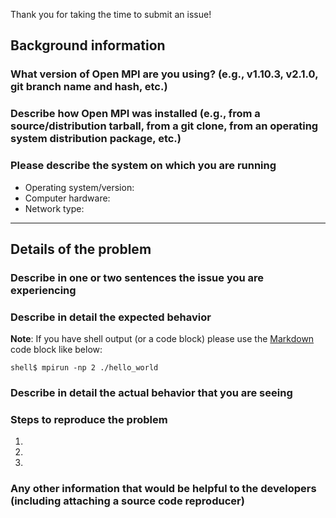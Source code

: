 Thank you for taking the time to submit an issue!

## Background information

### What version of Open MPI are you using? (e.g., v1.10.3, v2.1.0, git branch name and hash, etc.)



### Describe how Open MPI was installed (e.g., from a source/distribution tarball, from a git clone, from an operating system distribution package, etc.)



### Please describe the system on which you are running

* Operating system/version: 
* Computer hardware: 
* Network type: 

-----------------------------

## Details of the problem

### Describe in one or two sentences the issue you are experiencing



### Describe in detail the expected behavior

**Note**: If you have shell output (or a code block) please use the [Markdown](https://help.github.com/articles/creating-and-highlighting-code-blocks/) code block like below:
```shell
shell$ mpirun -np 2 ./hello_world
```



### Describe in detail the actual behavior that you are seeing



### Steps to reproduce the problem

1. 
2. 
3. 

### Any other information that would be helpful to the developers (including attaching a source code reproducer)

